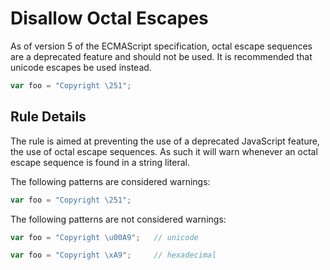# Disallow Octal Escapes

As of version 5 of the ECMAScript specification, octal escape sequences are a deprecated feature and should not be used. It is recommended that unicode escapes be used instead.

```js
var foo = "Copyright \251";
```

## Rule Details

The rule is aimed at preventing the use of a deprecated JavaScript feature, the use of octal escape sequences. As such it will warn whenever an octal escape sequence is found in a string literal.

The following patterns are considered warnings:

```js
var foo = "Copyright \251";
```

The following patterns are not considered warnings:

```js
var foo = "Copyright \u00A9";   // unicode

var foo = "Copyright \xA9";     // hexadecimal
```
